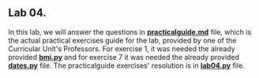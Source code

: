 ## Lab 04.



In this lab, we will answer the questions in **[practicalguide.md](https://github.com/alexandradecarvalho/programming-fundamentals/blob/main/practical-classes/lab04/practicalguide.md)** file, which is the actual practical exercises guide for the lab, provided by one of the Curricular Unit's Professors. For exercise 1, it was needed the already provided **[bmi.py](https://github.com/alexandradecarvalho/programming-fundamentals/blob/main/practical-classes/lab04/bmi.py)** and for exercise 7 it was needed the already provided **[dates.py](https://github.com/alexandradecarvalho/programming-fundamentals/blob/main/practical-classes/lab04/dates.py)** file. The practicalguide exercises' resolution is in **[lab04.py](https://github.com/alexandradecarvalho/programming-fundamentals/blob/main/practical-classes/lab04/lab04.py)** file.
